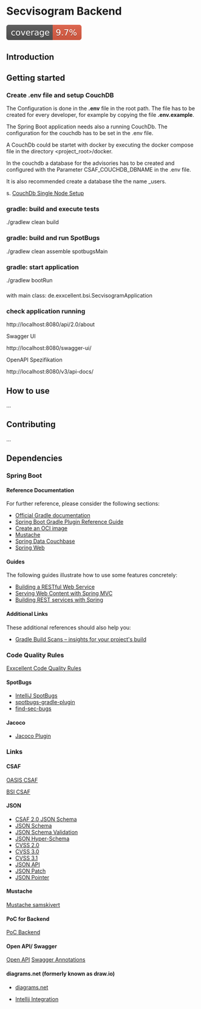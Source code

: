 # Secvisogram Backend

![Coverage](.github/badges/jacoco.svg)

## Introduction

##  Getting started

### Create .env file and setup CouchDB

The Configuration is done in the **.env** file in the root path.
The file has to be created for every developer, for example by 
 copying the file **.env.example**.    

The Spring Boot application needs also a running CouchDb.
The configuration for the couchdb has to be set in the .env file.

A CouchDb could be startet with docker by executing the docker compose file in the directory <project_root>/docker.

In the couchdb a database for the advisories has to be created and configured with the Parameter CSAF_COUCHDB_DBNAME in the .env file. 

It is also recommended create a database tihe the name _users.

s. [CouchDb Single Node Setup](https://docs.couchdb.org/en/stable/setup/single-node.html)


### gradle: build and execute tests

./gradlew clean build

### gradle: build and run SpotBugs

./gradlew clean assemble spotbugsMain

### gradle: start application

./gradlew bootRun

###

with main class: de.exxcellent.bsi.SecvisogramApplication

### check application running

http://localhost:8080/api/2.0/about

Swagger UI



http://localhost:8080/swagger-ui/

OpenAPI Spezifikation

http://localhost:8080/v3/api-docs/

## How to use

...

## Contributing


...

## Dependencies

### Spring Boot

#### Reference Documentation
For further reference, please consider the following sections:

* [Official Gradle documentation](https://docs.gradle.org)
* [Spring Boot Gradle Plugin Reference Guide](https://docs.spring.io/spring-boot/docs/2.6.2/gradle-plugin/reference/html/)
* [Create an OCI image](https://docs.spring.io/spring-boot/docs/2.6.2/gradle-plugin/reference/html/#build-image)
* [Mustache](https://docs.spring.io/spring-boot/docs/2.6.2/reference/htmlsingle/#boot-features-spring-mvc-template-engines)
* [Spring Data Couchbase](https://docs.spring.io/spring-boot/docs/2.6.2/reference/htmlsingle/#boot-features-couchbase)
* [Spring Web](https://docs.spring.io/spring-boot/docs/2.6.2/reference/htmlsingle/#boot-features-developing-web-applications)

#### Guides
The following guides illustrate how to use some features concretely:

* [Building a RESTful Web Service](https://spring.io/guides/gs/rest-service/)
* [Serving Web Content with Spring MVC](https://spring.io/guides/gs/serving-web-content/)
* [Building REST services with Spring](https://spring.io/guides/tutorials/bookmarks/)

#### Additional Links
These additional references should also help you:

* [Gradle Build Scans – insights for your project's build](https://scans.gradle.com#gradle)


### Code Quality Rules

[Exxcellent Code Quality Rules](https://www.exxcellent.de/confluence/pages/viewpage.action?pageId=65113099)

#### SpotBugs

- [IntelliJ SpotBugs](https://plugins.jetbrains.com/plugin/14014-spotbugs)
- [spotbugs-gradle-plugin](https://github.com/spotbugs/spotbugs-gradle-plugin)
- [find-sec-bugs](https://find-sec-bugs.github.io/)

#### Jacoco

- [Jacoco Plugin](https://docs.gradle.org/current/userguide/jacoco_plugin.html#sec:jacoco_report_configuration)

### Links

#### CSAF 
[OASIS CSAF](https://oasis-open.github.io/csaf-documentation/)

[BSI CSAF](https://www.bsi.bund.de/DE/Themen/Unternehmen-und-Organisationen/Informationen-und-Empfehlungen/Empfehlungen-nach-Angriffszielen/Industrielle-Steuerungs-und-Automatisierungssysteme/CSAF/CSAF_node.html)

#### JSON
- [CSAF 2.0 JSON Schema](https://docs.oasis-open.org/csaf/csaf/v2.0/csaf_json_schema.json)
- [JSON Schema](https://json-schema.org/draft/2019-09/json-schema-core.html)
- [JSON Schema Validation](https://json-schema.org/draft/2019-09/json-schema-validation.html)
- [JSON Hyper-Schema](https://json-schema.org/draft/2019-09/json-schema-hypermedia.html)
- [CVSS 2.0](https://www.first.org/cvss/cvss-v2.0.json)
- [CVSS 3.0](https://www.first.org/cvss/cvss-v3.0.json)
- [CVSS 3.1](https://www.first.org/cvss/cvss-v3.1.json)
- [JSON API](https://jsonapi.org/)
- [JSON Patch](http://jsonpatch.com/)
- [JSON Pointer](https://datatracker.ietf.org/doc/html/rfc6901)


#### Mustache

[Mustache samskivert](https://github.com/samskivert/jmustache)


#### PoC for Backend

[PoC Backend](https://github.com/csaf-poc/csaf_backend)

#### Open API/ Swagger

[Open API](https://www.openapis.org/)
[Swagger Annotations](https://github.com/swagger-api/swagger-core/wiki/Swagger-2.X---Annotations)

#### diagrams.net (formerly known as draw.io)

- [diagrams.net](https://www.diagrams.net/)

- [Intellij Integration](https://plugins.jetbrains.com/plugin/15635-diagrams-net-integration)